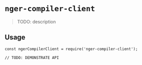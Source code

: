 # `nger-compiler-client`

> TODO: description

## Usage

```
const ngerCompilerClient = require('nger-compiler-client');

// TODO: DEMONSTRATE API
```
